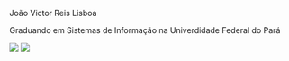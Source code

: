 João Victor Reis Lisboa

Graduando em Sistemas de Informação na Univerdidade Federal do Pará

<p align="left">
  <img src="https://github-readme-stats.vercel.app/api?username=joaovictor-rl&show_icons=true&theme=dark&include_all_commits=true&count_private=true"/>
  <img src="https://github-readme-stats.vercel.app/api/top-langs/?username=joaovictor-rl&layout=compact&langs_count=7&theme=dark"/>
</p>
